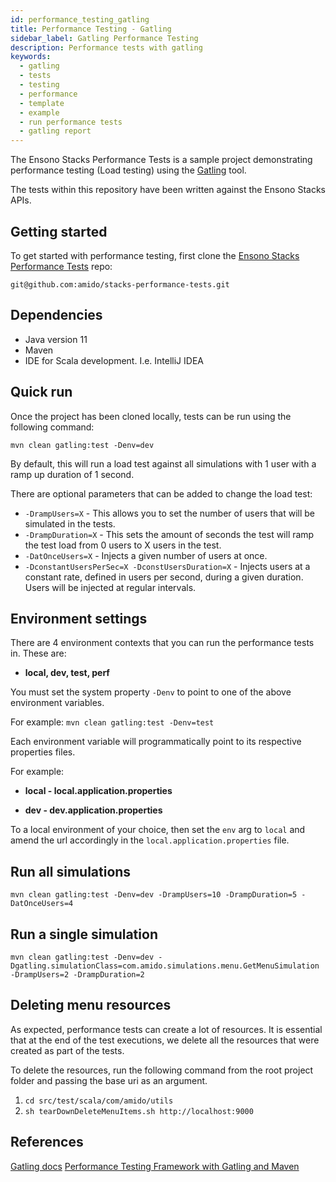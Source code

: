 ```yaml
---
id: performance_testing_gatling
title: Performance Testing - Gatling
sidebar_label: Gatling Performance Testing
description: Performance tests with gatling
keywords:
  - gatling
  - tests
  - testing
  - performance
  - template
  - example
  - run performance tests
  - gatling report
---
```


The Ensono Stacks Performance Tests is a sample project demonstrating performance testing (Load testing) using the [Gatling](https://gatling.io/) tool.

The tests within this repository have been written against the Ensono Stacks APIs.

## Getting started

To get started with performance testing, first clone the [Ensono Stacks Performance Tests](https://github.com/Ensono/stacks-performance-tests) repo:

`git@github.com:amido/stacks-performance-tests.git`

## Dependencies

- Java version 11
- Maven
- IDE for Scala development. I.e. IntelliJ IDEA

## Quick run

Once the project has been cloned locally, tests can be run using the following command:

`mvn clean gatling:test -Denv=dev`

By default, this will run a load test against all simulations with 1 user with a ramp up duration of 1 second.

There are optional parameters that can be added to change the load test:

- `-DrampUsers=X` - This allows you to set the number of users that will be simulated in the tests.
- `-DrampDuration=X` - This sets the amount of seconds the test will ramp the test load from 0 users to X users in the test.
- `-DatOnceUsers=X` - Injects a given number of users at once.
- `-DconstantUsersPerSec=X -DconstUsersDuration=X` - Injects users at a constant rate, defined in users per second, during a given duration. Users will be injected at regular intervals.

## Environment settings

There are 4 environment contexts that you can run the performance tests in. These are:

- **local, dev, test, perf**

You must set the system property `-Denv` to point to one of the above environment variables.

For example: `mvn clean gatling:test -Denv=test`

Each environment variable will programmatically point to its respective properties files.

For example:

- **local - local.application.properties**

- **dev - dev.application.properties**

To a local environment of your choice, then set the `env` arg to `local` and amend the url accordingly in the `local.application.properties` file.

## Run all simulations

`mvn clean gatling:test -Denv=dev -DrampUsers=10 -DrampDuration=5 -DatOnceUsers=4`

## Run a single simulation

`mvn clean gatling:test -Denv=dev -Dgatling.simulationClass=com.amido.simulations.menu.GetMenuSimulation -DrampUsers=2 -DrampDuration=2`

## Deleting menu resources

As expected, performance tests can create a lot of resources. It is essential that at the end of the test executions, we delete all the resources that were created as part of the tests.

To delete the resources, run the following command from the root project folder and passing the base uri as an argument.

1. `cd src/test/scala/com/amido/utils`
2. `sh tearDownDeleteMenuItems.sh http://localhost:9000`

## References

[Gatling docs](https://gatling.io/docs/current)
[Performance Testing Framework with Gatling and Maven](https://devqa.io/gatling-maven-performance-test-framework/)
